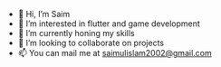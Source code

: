 - 👋 Hi, I’m Saim
- 👀 I’m interested in flutter and game development
- 🌱 I’m currently honing my skills
- 💞️ I’m looking to collaborate on projects
- 📫 You can mail me at saimulislam2002@gmail.com

<!---
Saim20/Saim20 is a ✨ special ✨ repository because its `README.md` (this file) appears on your GitHub profile.
You can click the Preview link to take a look at your changes.
--->
